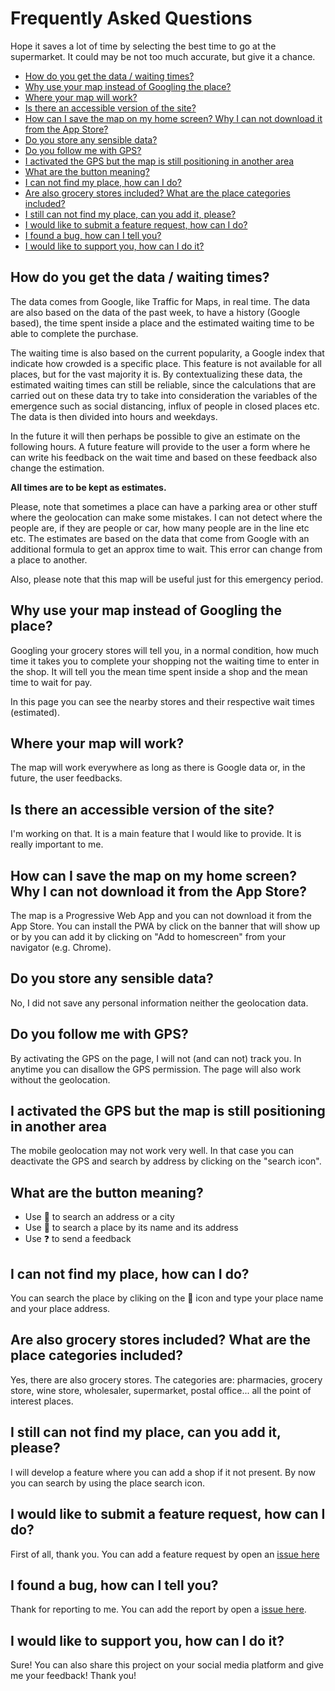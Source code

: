 # Frequently Asked Questions

Hope it saves a lot of time by selecting the best time to go at the supermarket.
It could may be not too much accurate, but give it a chance.

- [How do you get the data / waiting times?](#how-do-you-get-the-data--waiting-times)
- [Why use your map instead of Googling the place?](#why-use-your-map-instead-of-googling-the-place)
- [Where your map will work?](#where-your-map-will-work)
- [Is there an accessible version of the site?](#is-there-an-accessible-version-of-the-site)
- [How can I save the map on my home screen? Why I can not download it from the App Store?](#how-can-i-save-the-map-on-my-home-screen-why-i-can-not-download-it-from-the-app-store)
- [Do you store any sensible data?](#do-you-store-any-sensible-data)
- [Do you follow me with GPS?](#do-you-follow-me-with-gps)
- [I activated the GPS but the map is still positioning in another area](#i-activated-the-gps-but-the-map-is-still-positioning-in-another-area)
- [What are the button meaning?](#what-are-the-button-meaning)
- [I can not find my place, how can I do?](#i-can-not-find-my-place-how-can-i-do)
- [Are also grocery stores included? What are the place categories included?](#are-also-grocery-stores-included-what-are-the-place-categories-included)
- [I still can not find my place, can you add it, please?](#i-still-can-not-find-my-place-can-you-add-it-please)
- [I would like to submit a feature request, how can I do?](#i-would-like-to-submit-a-feature-request-how-can-i-do)
- [I found a bug, how can I tell you?](#i-would-like-to-submit-a-feature-request-how-can-i-do)
- [I would like to support you, how can I do it?](#i-would-like-to-submit-a-feature-request-how-can-i-do)

## How do you get the data / waiting times?

The data comes from Google, like Traffic for Maps, in real time. The data are also based on the data of the past week, to have a history (Google based), the time spent inside a place and the estimated waiting time to be able to complete the purchase.

The waiting time is also based on the current popularity, a Google index that indicate how crowded is a specific place. This feature is not available for all places, but for the vast majority it is. By contextualizing these data, the estimated waiting times can still be reliable, since the calculations that are carried out on these data try to take into consideration the variables of the emergence such as social distancing, influx of people in closed places etc.
The data is then divided into hours and weekdays.

In the future it will then perhaps be possible to give an estimate on the following hours.
A future feature will provide to the user a form where he can write his feedback on the wait time and based on these feedback also change the estimation.

**All times are to be kept as estimates.**

Please, note that sometimes a place can have a parking area or other stuff where the geolocation can make some mistakes. I can not detect where the people are, if they are people or car, how many people are in the line etc etc. The estimates are based on the data that come from Google with an additional formula to get an approx time to wait. This error can change from a place to another.

Also, please note that this map will be useful just for this emergency period.

## Why use your map instead of Googling the place?
Googling your grocery stores will tell you, in a normal condition, how much time it takes you to complete your shopping not the waiting time to enter in the shop. It will tell you the mean time spent inside a shop and the mean time to wait for pay.

In this page you can see the nearby stores and their respective wait times (estimated).

## Where your map will work?

The map will work everywhere as long as there is Google data or, in the future, the user feedbacks.

## Is there an accessible version of the site?

I'm working on that. It is a main feature that I would like to provide. It is really important to me.

## How can I save the map on my home screen? Why I can not download it from the App Store?

The map is a Progressive Web App and you can not download it from the App Store.
You can install the PWA by click on the banner that will show up or by you can add it by clicking on "Add to homescreen" from your navigator (e.g. Chrome).

## Do you store any sensible data?

No, I did not save any personal information neither the geolocation data.

## Do you follow me with GPS?

By activating the GPS on the page, I will not (and can not) track you.
In anytime you can disallow the GPS permission.
The page will also work without the geolocation.

## I activated the GPS but the map is still positioning in another area

The mobile geolocation may not work very well.
In that case you can deactivate the GPS and search by address by clicking on the "search icon".

## What are the button meaning?
- Use &#x1F50E; to search an address or a city
- Use &#128722; to search a place by its name and its address
- Use &#x2753; to send a feedback

## I can not find my place, how can I do?

You can search the place by cliking on the &#128722; icon and type your place name and your place address.

## Are also grocery stores included? What are the place categories included?

Yes, there are also grocery stores. The categories are: pharmacies, grocery store, wine store, wholesaler, supermarket, postal office... all the point of interest places.

## I still can not find my place, can you add it, please?

I will develop a feature where you can add a shop if it not present.
By now you can search by using the place search icon.

## I would like to submit a feature request, how can I do?

First of all, thank you.
You can add a feature request by open an [issue here](https://github.com/coderganesh/covid-waiter/issues)

## I found a bug, how can I tell you?

Thank for reporting to me.
You can add the report by open a [issue here](https://github.com/coderganesh/covid-waiter/issues).

## I would like to support you, how can I do it?

Sure! You can also share this project on your social media platform and give me your feedback! Thank you!
